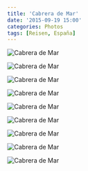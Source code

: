 ```yaml
---
title: 'Cabrera de Mar'
date: '2015-09-19 15:00'
categories: Photos
tags: [Reisen, España]
---
```


<div class='preview'><img src='{{urls.media}}/CabreraDeMarOK.jpg' alt='Cabrera de Mar'></div>

<a id='1f0eb5f38b5208d1b201856cbb20d989-800'></a>![Cabrera de Mar]({{urls.media}}/1f0eb5f38b5208d1b201856cbb20d989-800.jpg 'Гидрант.')

<a id='4016bd44cc40bc58c1db2943506ff2ae-800'></a>![Cabrera de Mar]({{urls.media}}/4016bd44cc40bc58c1db2943506ff2ae-800.jpg 'Собор, да.')

<a id='022e3c28e188b69eef4494672eaa628c-800'></a>![Cabrera de Mar]({{urls.media}}/022e3c28e188b69eef4494672eaa628c-800.jpg 'С колоколами.')

<a id='cf0cfe2290c9fd16ec69010db7c1ee5f-800'></a>![Cabrera de Mar]({{urls.media}}/cf0cfe2290c9fd16ec69010db7c1ee5f-800.jpg 'И скрижалями перед входом.')

<a id='c399c046d40c3a09ad27f30e48097b73-800'></a>![Cabrera de Mar]({{urls.media}}/c399c046d40c3a09ad27f30e48097b73-800.jpg 'Домик на отшибе.')

<a id='9e5d818be4f7ec4a7f891f568d85c789-800'></a>![Cabrera de Mar]({{urls.media}}/9e5d818be4f7ec4a7f891f568d85c789-800.jpg 'Алоэ растет в каменной стене из ниши, используемой в качестве урны.')

<a id='ef5b8d83e8c95de1d84fcca480e44336-800'></a>![Cabrera de Mar]({{urls.media}}/ef5b8d83e8c95de1d84fcca480e44336-800.jpg 'Таблички рулят.')

<a id='11d0ac27c0ee7835ec18751003d4885f-800'></a>![Cabrera de Mar]({{urls.media}}/11d0ac27c0ee7835ec18751003d4885f-800.jpg 'Еще собор, еще ракурс.')
